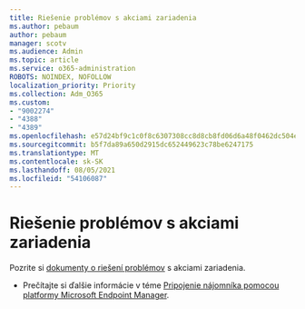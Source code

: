 ```yaml
---
title: Riešenie problémov s akciami zariadenia
ms.author: pebaum
author: pebaum
manager: scotv
ms.audience: Admin
ms.topic: article
ms.service: o365-administration
ROBOTS: NOINDEX, NOFOLLOW
localization_priority: Priority
ms.collection: Adm_O365
ms.custom:
- "9002274"
- "4388"
- "4389"
ms.openlocfilehash: e57d24bf9c1c0f8c6307308cc8d8cb8fd06d6a48f0462dc504e0f54eb2844718
ms.sourcegitcommit: b5f7da89a650d2915dc652449623c78be6247175
ms.translationtype: MT
ms.contentlocale: sk-SK
ms.lasthandoff: 08/05/2021
ms.locfileid: "54106087"
---
```

# <a name="troubleshoot-device-actions"></a>Riešenie problémov s akciami zariadenia

Pozrite si [dokumenty o riešení problémov](https://docs.microsoft.com/configmgr/tenant-attach/technical-reference) s akciami zariadenia.

- Prečítajte si ďalšie informácie v téme [Pripojenie nájomníka pomocou platformy Microsoft Endpoint Manager](https://docs.microsoft.com/configmgr/tenant-attach/).
